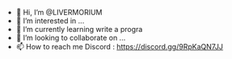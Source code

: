 - 👋 Hi, I’m @LIVERMORIUM
- 👀 I’m interested in ...
- 🌱 I’m currently learning  write a progra
- 💞️ I’m looking to collaborate on ...
- 📫 How to reach me Discord : https://discord.gg/9RpKaQN7JJ

<!---
AcerIntec is a ✨ special ✨ repository because its `README.md` (this file) appears on your GitHub profile.
You can click the Preview link to take a look at your changes.
--->
